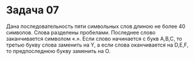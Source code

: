 # Задача 07
Дана последовательность пяти символьных слов длиною не более 40 символов. Слова разделены пробелами. Последнее слово заканчивается символом «.». Если слово начинается с букв А,В,С, то третью букву слова заменить на Y, а если слова оканчивается на D,E,F, то предпоследнюю букву заменить на О.
